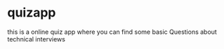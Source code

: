 # quizapp
this is a online quiz app where you can find some basic Questions about technical interviews 
